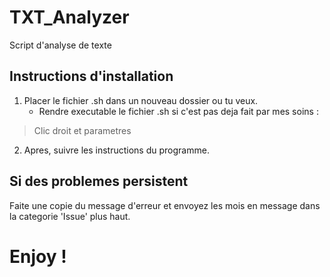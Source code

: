 # TXT_Analyzer

Script d'analyse de texte

## Instructions d'installation

1. Placer le fichier .sh dans un nouveau dossier ou tu veux.
   * Rendre executable le fichier .sh si c'est pas deja fait par mes soins :

> Clic droit et parametres

2. Apres, suivre les instructions du programme.

## Si des problemes persistent

Faite une copie du message d'erreur et envoyez les mois en message dans la categorie 'Issue' plus haut.

# Enjoy !
